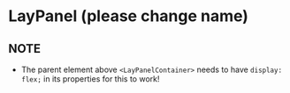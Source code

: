 # LayPanel (please change name)

## NOTE

* The parent element above `<LayPanelContainer>` needs to have `display: flex;` in its properties for this to work!
